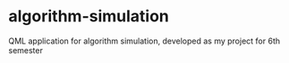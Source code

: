 # algorithm-simulation
QML application for algorithm simulation, developed as my project for 6th semester
